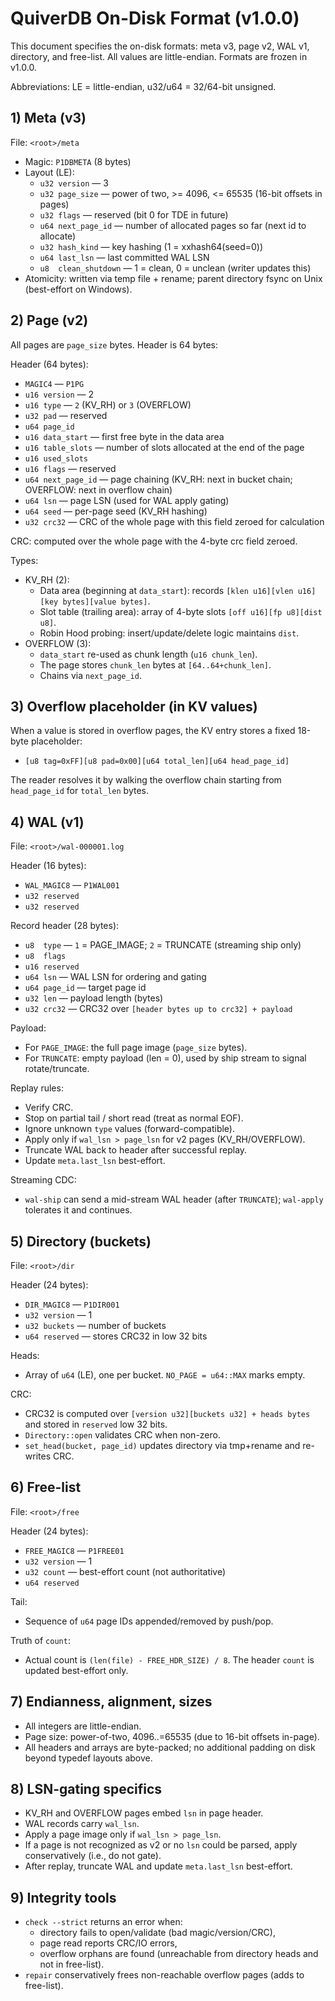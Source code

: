 # QuiverDB On-Disk Format (v1.0.0)

This document specifies the on-disk formats: meta v3, page v2, WAL v1, directory, and free-list. All values are little-endian. Formats are frozen in v1.0.0.

Abbreviations: LE = little-endian, u32/u64 = 32/64-bit unsigned.


## 1) Meta (v3)

File: `<root>/meta`
- Magic: `P1DBMETA` (8 bytes)
- Layout (LE):
    - `u32 version`        — 3
    - `u32 page_size`      — power of two, >= 4096, <= 65535 (16-bit offsets in pages)
    - `u32 flags`          — reserved (bit 0 for TDE in future)
    - `u64 next_page_id`   — number of allocated pages so far (next id to allocate)
    - `u32 hash_kind`      — key hashing (1 = xxhash64(seed=0))
    - `u64 last_lsn`       — last committed WAL LSN
    - `u8  clean_shutdown` — 1 = clean, 0 = unclean (writer updates this)
- Atomicity: written via temp file + rename; parent directory fsync on Unix (best-effort on Windows).


## 2) Page (v2)

All pages are `page_size` bytes. Header is 64 bytes:

Header (64 bytes):
- `MAGIC4`                 — `P1PG`
- `u16 version`            — 2
- `u16 type`               — `2` (KV_RH) or `3` (OVERFLOW)
- `u32 pad`                — reserved
- `u64 page_id`
- `u16 data_start`         — first free byte in the data area
- `u16 table_slots`        — number of slots allocated at the end of the page
- `u16 used_slots`
- `u16 flags`              — reserved
- `u64 next_page_id`       — page chaining (KV_RH: next in bucket chain; OVERFLOW: next in overflow chain)
- `u64 lsn`                — page LSN (used for WAL apply gating)
- `u64 seed`               — per-page seed (KV_RH hashing)
- `u32 crc32`              — CRC of the whole page with this field zeroed for calculation

CRC: computed over the whole page with the 4-byte crc field zeroed.

Types:
- KV_RH (2):
    - Data area (beginning at `data_start`): records `[klen u16][vlen u16][key bytes][value bytes]`.
    - Slot table (trailing area): array of 4-byte slots `[off u16][fp u8][dist u8]`.
    - Robin Hood probing: insert/update/delete logic maintains `dist`.
- OVERFLOW (3):
    - `data_start` re-used as chunk length (`u16 chunk_len`).
    - The page stores `chunk_len` bytes at `[64..64+chunk_len]`.
    - Chains via `next_page_id`.


## 3) Overflow placeholder (in KV values)

When a value is stored in overflow pages, the KV entry stores a fixed 18-byte placeholder:
- `[u8 tag=0xFF][u8 pad=0x00][u64 total_len][u64 head_page_id]`

The reader resolves it by walking the overflow chain starting from `head_page_id` for `total_len` bytes.


## 4) WAL (v1)

File: `<root>/wal-000001.log`

Header (16 bytes):
- `WAL_MAGIC8`  — `P1WAL001`
- `u32 reserved`
- `u32 reserved`

Record header (28 bytes):
- `u8  type`      — `1` = PAGE_IMAGE; `2` = TRUNCATE (streaming ship only)
- `u8  flags`
- `u16 reserved`
- `u64 lsn`       — WAL LSN for ordering and gating
- `u64 page_id`   — target page id
- `u32 len`       — payload length (bytes)
- `u32 crc32`     — CRC32 over `[header bytes up to crc32] + payload`

Payload:
- For `PAGE_IMAGE`: the full page image (`page_size` bytes).
- For `TRUNCATE`: empty payload (len = 0), used by ship stream to signal rotate/truncate.

Replay rules:
- Verify CRC.
- Stop on partial tail / short read (treat as normal EOF).
- Ignore unknown `type` values (forward-compatible).
- Apply only if `wal_lsn > page_lsn` for v2 pages (KV_RH/OVERFLOW).
- Truncate WAL back to header after successful replay.
- Update `meta.last_lsn` best-effort.

Streaming CDC:
- `wal-ship` can send a mid-stream WAL header (after `TRUNCATE`); `wal-apply` tolerates it and continues.


## 5) Directory (buckets)

File: `<root>/dir`

Header (24 bytes):
- `DIR_MAGIC8` — `P1DIR001`
- `u32 version`  — 1
- `u32 buckets`  — number of buckets
- `u64 reserved` — stores CRC32 in low 32 bits

Heads:
- Array of `u64` (LE), one per bucket. `NO_PAGE = u64::MAX` marks empty.

CRC:
- CRC32 is computed over `[version u32][buckets u32] + heads bytes` and stored in `reserved` low 32 bits.
- `Directory::open` validates CRC when non-zero.
- `set_head(bucket, page_id)` updates directory via tmp+rename and re-writes CRC.


## 6) Free-list

File: `<root>/free`

Header (24 bytes):
- `FREE_MAGIC8` — `P1FREE01`
- `u32 version` — 1
- `u32 count`   — best-effort count (not authoritative)
- `u64 reserved`

Tail:
- Sequence of `u64` page IDs appended/removed by push/pop.

Truth of `count`:
- Actual count is `(len(file) - FREE_HDR_SIZE) / 8`. The header `count` is updated best-effort only.


## 7) Endianness, alignment, sizes

- All integers are little-endian.
- Page size: power-of-two, 4096..=65535 (due to 16-bit offsets in-page).
- All headers and arrays are byte-packed; no additional padding on disk beyond typedef layouts above.


## 8) LSN-gating specifics

- KV_RH and OVERFLOW pages embed `lsn` in page header.
- WAL records carry `wal_lsn`.
- Apply a page image only if `wal_lsn > page_lsn`.
- If a page is not recognized as v2 or no `lsn` could be parsed, apply conservatively (i.e., do not gate).
- After replay, truncate WAL and update `meta.last_lsn` best-effort.


## 9) Integrity tools

- `check --strict` returns an error when:
    - directory fails to open/validate (bad magic/version/CRC),
    - page read reports CRC/IO errors,
    - overflow orphans are found (unreachable from directory heads and not in free-list).
- `repair` conservatively frees non-reachable overflow pages (adds to free-list).